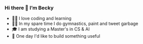 ### Hi there 👋 I’m Becky


- 👩‍💻 I love coding and learning
- 🤸‍♀️ In my spare time I do gymnastics, paint and tweet garbage
- 🎓 I am studying a Master's in CS & AI
- 🔨 One day I'd like to build something useful 

<!--
**LoveBexa/LoveBexa** is a ✨ _special_ ✨ repository because its `README.md` (this file) appears on your GitHub profile.

Here are some ideas to get you started:

- 🔭 I’m currently working on ...

- 👯 I’m looking to collaborate on ...
- 🤔 I’m looking for help with ...
- 💬 Ask me about ...
- 📫 How to reach me: ...
- 😄 Pronouns: ...
- ⚡ Fun fact: ...
-->
